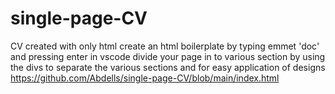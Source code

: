 # single-page-CV
CV created with only html
create an html boilerplate by typing emmet 'doc' and pressing enter in vscode
divide your page in to various section by using the divs to separate the various sections and for easy application of designs
https://github.com/Abdells/single-page-CV/blob/main/index.html
